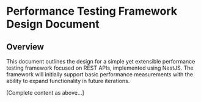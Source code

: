 # Performance Testing Framework Design Document

## Overview
This document outlines the design for a simple yet extensible performance testing framework focused on REST APIs, implemented using NestJS. The framework will initially support basic performance measurements with the ability to expand functionality in future iterations.

[Complete content as above...]